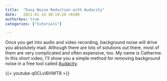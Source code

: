 ```yaml
---
title:  "Easy Noise Reduction with Audacity"
date:   2021-01-14 10:19:28 +0100
authorbox: true
categories: ["tutorials"]

---
```


Once you get into audio and video recording, background noise will drive you absolutely mad. Although there are lots of solutions out there, most of them are very complicated and often expensive, too. My name is Catherine. In this short video, I'll show you a simple method for removing background noise in a free tool called [Audacity](https://www.audacityteam.org/).

{{< youtube q0CLvi6HWT8 >}} 
